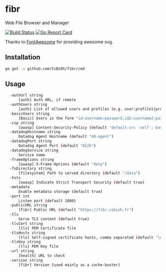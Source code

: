 # fibr

Web File Browser and Manager

[![Build Status](https://travis-ci.org/ViBiOh/fibr.svg?branch=master)](https://travis-ci.org/ViBiOh/fibr)
[![Go Report Card](https://goreportcard.com/badge/github.com/ViBiOh/fibr)](https://goreportcard.com/report/github.com/ViBiOh/fibr)

Thanks to [FontAwesome](https://fontawesome.com) for providing awesome svg.

## Installation

```bash
go get -u github.com/ViBiOh/fibr/cmd
```

## Usage

```bash
  -authUrl string
      [auth] Auth URL, if remote
  -authUsers string
      [auth] List of allowed users and profiles (e.g. user:profile1|profile2,user2:profile3)
  -basicUsers string
      [Basic] Users in the form "id:username:password,id2:username2:password2"
  -csp string
      [owasp] Content-Security-Policy (default "default-src 'self'; base-uri 'self'")
  -datadogHostname string
      Datadog Agent Hostname (default "dd-agent")
  -datadogPort string
      Datadog Agent Port (default "8126")
  -datadogService string
      Service name
  -frameOptions string
      [owasp] X-Frame-Options (default "deny")
  -fsDirectory string
      [filesystem] Path to served directory (default "/data")
  -hsts
      [owasp] Indicate Strict Transport Security (default true)
  -metadata
      Enable metadata storage (default true)
  -port int
      Listen port (default 1080)
  -publicURL string
      [fibr] Public URL (default "https://fibr.vibioh.fr")
  -tls
      Serve TLS content (default true)
  -tlsCert string
      [tls] PEM Certificate file
  -tlsHosts string
      [tls] Self-signed certificate hosts, comma separated (default "localhost")
  -tlsKey string
      [tls] PEM Key file
  -url string
      [health] URL to check
  -version string
      [fibr] Version (used mainly as a cache-buster)
```
